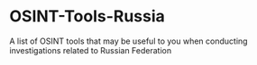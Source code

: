 # OSINT-Tools-Russia
A list of OSINT tools that may be useful to you when conducting investigations related to Russian Federation
